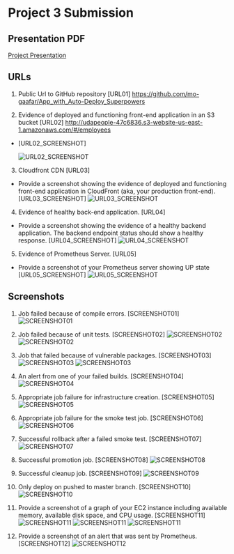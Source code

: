 # Project 3 Submission

## Presentation PDF

[Project Presentation](Presentation.pdf)

## URLs

1. Public Url to GitHub repository [URL01]
<https://github.com/mo-gaafar/App_with_Auto-Deploy_Superpowers>

2. Evidence of deployed and functioning front-end application in an S3 bucket [URL02] 
<http://udapeople-47c6836.s3-website-us-east-1.amazonaws.com/#/employees>

- [URL02_SCREENSHOT]

    ![URL02_SCREENSHOT](screenshots/URL02_SCREENSHOT.png)

3. Cloudfront CDN [URL03] 

- Provide a screenshot showing the evidence of deployed and functioning front-end application in CloudFront (aka, your production front-end). [URL03_SCREENSHOT]
    ![URL03_SCREENSHOT](screenshots/URL03_SCREENSHOT.png)

4. Evidence of healthy back-end application. [URL04]

- Provide a screenshot showing the evidence of a healthy backend application. The backend endpoint status should show a healthy response. [URL04_SCREENSHOT]
![URL04_SCREENSHOT](screenshots/URL04_SCREENSHOT.png)

5. Evidence of Prometheus Server. [URL05]

- Provide a screenshot of your Prometheus server showing UP state [URL05_SCREENSHOT]
![URL05_SCREENSHOT](screenshots/URL05_SCREENSHOT.png)

## Screenshots

1. Job failed because of compile errors. [SCREENSHOT01]
![SCREENSHOT01](screenshots/SCREENSHOT01.png)

2. Job failed because of unit tests. [SCREENSHOT02]
![SCREENSHOT02](screenshots/SCREENSHOT02A.png)
![SCREENSHOT02](screenshots/SCREENSHOT02B.png)

3. Job that failed because of vulnerable packages. [SCREENSHOT03]
![SCREENSHOT03](screenshots/SCREENSHOT03A.png)
![SCREENSHOT03](screenshots/SCREENSHOT03B.png)

4. An alert from one of your failed builds. [SCREENSHOT04]
![SCREENSHOT04](screenshots/SCREENSHOT04.png)

5. Appropriate job failure for infrastructure creation. [SCREENSHOT05]
![SCREENSHOT05](screenshots/SCREENSHOT05.png)

6. Appropriate job failure for the smoke test job. [SCREENSHOT06]
![SCREENSHOT06](screenshots/SCREENSHOT06.png)

7. Successful rollback after a failed smoke test. [SCREENSHOT07]
![SCREENSHOT07](screenshots/SCREENSHOT07.png)

8. Successful promotion job. [SCREENSHOT08]
![SCREENSHOT08](screenshots/SCREENSHOT08.png)

9. Successful cleanup job. [SCREENSHOT09]
![SCREENSHOT09](screenshots/SCREENSHOT09.png)

10. Only deploy on pushed to master branch. [SCREENSHOT10]
![SCREENSHOT10](screenshots/SCREENSHOT10.png)

11. Provide a screenshot of a graph of your EC2 instance including available memory, available disk space, and CPU usage. [SCREENSHOT11]
![SCREENSHOT11](screenshots/SCREENSHOT11A.png)
![SCREENSHOT11](screenshots/SCREENSHOT11B.png)
![SCREENSHOT11](screenshots/SCREENSHOT11C.png)

12. Provide a screenshot of an alert that was sent by Prometheus. [SCREENSHOT12]
![SCREENSHOT12](screenshots/SCREENSHOT12.png)
